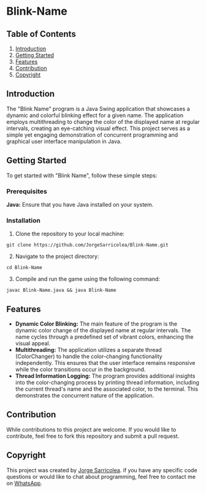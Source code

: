 # Blink-Name

## Table of Contents

1. [Introduction](#introduction)
2. [Getting Started](#getting-started)
3. [Features](#features)
4. [Contribution](#contribution)
5. [Copyright](#copyright)

## Introduction

The "Blink Name" program is a Java Swing application that showcases a dynamic and colorful blinking effect for a given name. The application employs multithreading to change the color of the displayed name at regular intervals, creating an eye-catching visual effect. This project serves as a simple yet engaging demonstration of concurrent programming and graphical user interface manipulation in Java.

## Getting Started

To get started with "Blink Name", follow these simple steps:

### Prerequisites

**Java:** Ensure that you have Java installed on your system.

### Installation

1. Clone the repository to your local machine:
```
git clone https://github.com/JorgeSarricolea/Blink-Name.git
```

2. Navigate to the project directory:
```
cd Blink-Name
```
3. Compile and run the game using the following command:
```
javac Blink-Name.java && java Blink-Name
```

## Features

- **Dynamic Color Blinking:** The main feature of the program is the dynamic color change of the displayed name at regular intervals. The name cycles through a predefined set of vibrant colors, enhancing the visual appeal.
- **Multithreading:** The application utilizes a separate thread (ColorChanger) to handle the color-changing functionality independently. This ensures that the user interface remains responsive while the color transitions occur in the background.
- **Thread Information Logging:** The program provides additional insights into the color-changing process by printing thread information, including the current thread's name and the associated color, to the terminal. This demonstrates the concurrent nature of the application.

## Contribution

While contributions to this project are welcome. If you would like to contribute, feel free to fork this repository and submit a pull request.

## Copyright

This project was created by [Jorge Sarricolea](https://jorgesarricolea.com). if you have any specific code questions or would like to chat about programming, feel free to contact me on [WhatsApp](https://wa.me/529381095593).

